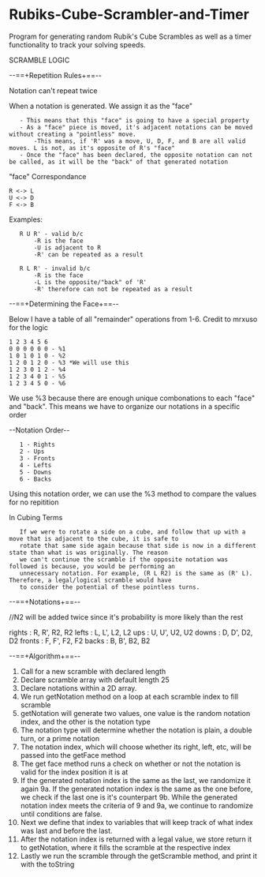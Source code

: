 # Rubiks-Cube-Scrambler-and-Timer
Program for generating random Rubik's Cube Scrambles as well as a timer functionality to track your solving speeds.

SCRAMBLE LOGIC

 --==+Repetition Rules+==--
 
 Notation can't repeat twice
  
 When a notation is generated. We assign it as the "face"
 
       - This means that this "face" is going to have a special property
       - As a "face" piece is moved, it's adjacent notations can be moved without creating a "pointless" move.
           -This means, if 'R' was a move, U, D, F, and B are all valid moves. L is not, as it's opposite of R's "face"
       - Once the "face" has been declared, the opposite notation can not be called, as it will be the "back" of that generated notation 
  
   "face" Correspondance
   
    R <-> L
    U <-> D
    F <-> B
  
  Examples:
  
       R U R' - valid b/c
           -R is the face
           -U is adjacent to R
           -R' can be repeated as a result
  
       R L R' - invalid b/c
           -R is the face
           -L is the opposite/"back" of 'R'
           -R' therefore can not be repeated as a result
  
  --==+Determining the Face+==--
  
  Below I have a table of all "remainder" operations from 1-6. Credit to mrxuso for the logic
  
    1 2 3 4 5 6
    0 0 0 0 0 0 - %1
    1 0 1 0 1 0 - %2
    1 2 0 1 2 0 - %3 *We will use this
    1 2 3 0 1 2 - %4
    1 2 3 4 0 1 - %5
    1 2 3 4 5 0 - %6
  
  We use %3 because there are enough unique combonations to each "face" and "back".
  This means we have to organize our notations in a specific order
  
  --Notation Order--
  
       1 - Rights
       2 - Ups
       3 - Fronts
       4 - Lefts
       5 - Downs
       6 - Backs
  Using this notation order, we can use the %3 method to compare the values for no repitition 
  
  In Cubing Terms
  
       If we were to rotate a side on a cube, and follow that up with a move that is adjacent to the cube, it is safe to
       rotate that same side again because that side is now in a different state than what is was originally. The reason
       we can't continue the scramble if the opposite notation was followed is because, you would be performing an
       unnecessary notation. For example, (R L R2) is the same as (R' L). Therefore, a legal/logical scramble would have
       to consider the potential of these pointless turns.
  
  --==+Notations+==--
  
   //N2 will be added twice since it's probability is more likely than the rest
   
   rights : R, R', R2, R2
   lefts : L, L', L2, L2
   ups : U, U', U2, U2
   downs : D, D', D2, D2
   fronts : F, F', F2, F2
   backs : B, B', B2, B2
  
  
  --==+Algorithm+==--
  
  1. Call for a new scramble with declared length
  2. Declare scramble array with default length 25
  3. Declare notations within a 2D array.
  4. We run getNotation method on a loop at each scramble index to fill scramble
  5. getNotation will generate two values, one value is the random notation index, and the other is the notation type
  6. The notation type will determine whether the notation is plain, a double turn, or a prime notation
  7. The notation index, which will choose whether its right, left, etc, will be passed into the getFace method
  8. The get face method runs a check on whether or not the notation is valid for the index position it is at
  9. If the generated notation index is the same as the last, we randomize it again
   9a. If the generated notation index is the same as the one before, we check if the last one is it's counterpart
   9b. While the generated notation index meets the criteria of 9 and 9a, we continue to randomize until conditions are false.
  10. Next we define that index to variables that will keep track of what index was last and before the last.
  11. After the notation index is returned with a legal value, we store return it to getNotation, where it fills the scramble at the respective index
  12. Lastly we run the scramble through the getScramble method, and print it with the toString
